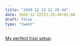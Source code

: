 ```yaml
---
title: "2020 12 22 21 29 44"
date: 2020-12-22T21:29:45+01:00
draft: false
type: "tweet"
---
```

[My perfect Irssi setup](http://www.antonfagerberg.com/blog/my-perfect-irssi-setup/).
